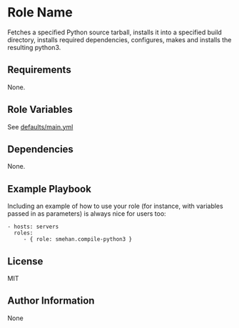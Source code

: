 Role Name
=========

Fetches a specified Python source tarball, installs it into a specified build directory,
installs required dependencies, configures, makes and installs the resulting python3.

Requirements
------------

None.

Role Variables
--------------

See [defaults/main.yml](defaults/main.yml)

Dependencies
------------

None.

Example Playbook
----------------

Including an example of how to use your role (for instance, with variables passed in as parameters) is always nice for users too:

    - hosts: servers
      roles:
         - { role: smehan.compile-python3 }

License
-------

MIT

Author Information
------------------

None